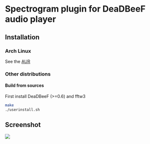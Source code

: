 Spectrogram plugin for DeaDBeeF audio player
====================

## Installation

### Arch Linux
See the [AUR](https://aur.archlinux.org/packages/deadbeef-plugin-spectrogram-git/)

### Other distributions
#### Build from sources
First install DeaDBeeF (>=0.6) and fftw3
```bash
make
./userinstall.sh
```

## Screenshot

![](http://i.imgur.com/Ff8x6gF.png)
